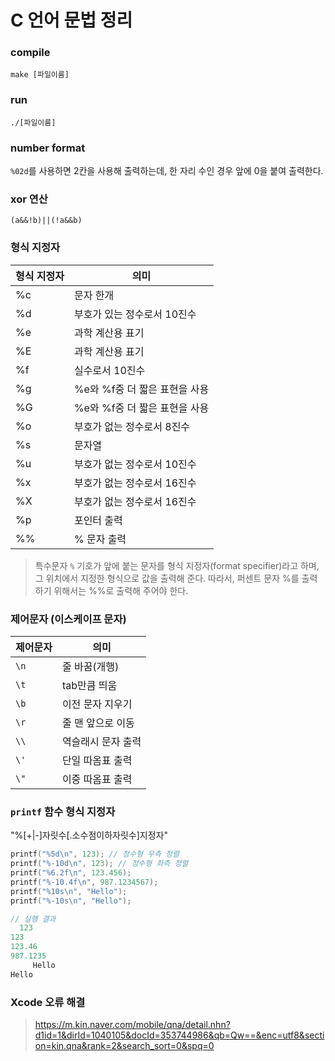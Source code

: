 # C 언어 문법 정리

### compile
```
make [파일이름]
```
### run
```
./[파일이름]
```

### number format
`%02d`를 사용하면 2칸을 사용해 출력하는데, 한 자리 수인 경우 앞에 0을 붙여 출력한다.

### xor 연산
`(a&&!b)||(!a&&b)`

### 형식 지정자
| 형식 지정자 | 의미 |
| - | - |
| %c | 문자 한개 |
| %d | 부호가 있는 정수로서 10진수 |
| %e | 과학 계산용 표기 |
| %E | 과학 계산용 표기 |
| %f | 실수로서 10진수 |
| %g | %e와 %f중 더 짧은 표현을 사용 |
| %G | %e와 %f중 더 짧은 표현을 사용 |
| %o | 부호가 없는 정수로서 8진수 |
| %s | 문자열 |
| %u | 부호가 없는 정수로서 10진수 |
| %x | 부호가 없는 정수로서 16진수 |
| %X | 부호가 없는 정수로서 16진수 |
| %p | 포인터 출력 |
| %% | % 문자 출력 |

> 특수문자
  `%` 기호가 앞에 붙는 문자를 형식 지정자(format specifier)라고 하며,
  그 위치에서 지정한 형식으로 값을 출력해 준다.
  따라서, 퍼센트 문자 %를 출력하기 위해서는 %%로 출력해 주어야 한다.


### 제어문자 (이스케이프 문자)
| 제어문자 | 의미 |
| - | - |
| `\n` | 줄 바꿈(개행) |
| `\t` | tab만큼 띄움 |
| `\b` | 이전 문자 지우기 |
| `\r` | 줄 맨 앞으로 이동 |
| `\\` | 역슬래시 문자 출력 |
| `\'` | 단일 따옴표 출력 |
| `\"` | 이중 따옴표 출력 |

### `printf` 함수 형식 지정자

"%[+|-]자릿수[.소수점이하자릿수]지정자"

``` c
printf("%5d\n", 123); // 정수형 우측 정렬
printf("%-10d\n", 123); // 정수형 좌측 정렬
printf("%6.2f\n", 123.456);
printf("%-10.4f\n", 987.1234567);
printf("%10s\n", "Hello");
printf("%-10s\n", "Hello");

// 실행 결과
  123
123       
123.46
987.1235  
     Hello
Hello   
```

### Xcode 오류 해결
> https://m.kin.naver.com/mobile/qna/detail.nhn?d1id=1&dirId=1040105&docId=353744986&qb=Qw==&enc=utf8&section=kin.qna&rank=2&search_sort=0&spq=0

